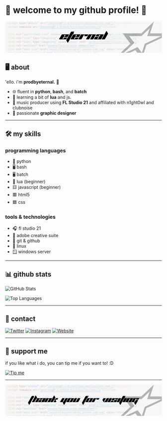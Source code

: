 # 🌟 welcome to my github profile! 🌟

<img src=https://raw.githubusercontent.com/prodbyeternal/prodbyeternal/main/header.png></img>

## 🖥️ about

'ello. i'm **prodbyeternal.** 👋

- 🌐 fluent in **python**, **bash**, and **batch**
- 🔄 learning a bit of **lua** and js.
- 🎵 music producer using **FL Studio 21** and affiliated with n1ght0wl and clubnoise
- 🎨 passionate **graphic designer**

---

## 🛠️ my skills

### programming languages
- 🐍 python
- 🖥️ bash
- 🖥️ batch
- 🦑 lua (beginner)
- 🟨 javascript (beginner)
- 🟥 html5
- 🟦 css

### tools & technologies
- 🎧 fl studio 21
- 🎨 adobe creative suite
- 🔧 git & github
- 🐧 linux
- 🪟 windows server
---

## 📊 github stats

![GitHub Stats](https://github-readme-stats.vercel.app/api?username=prodbyeternal&show_icons=true&theme=radical)

![Top Languages](https://github-readme-stats.vercel.app/api/top-langs/?username=prodbyeternal&layout=compact&theme=radical)

---

## 🌈 contact

[![Twitter](https://img.shields.io/badge/Twitter-1DA1F2?style=for-the-badge&logo=twitter&logoColor=white)](https://twitter.com/h4lfpayne)
[![Instagram](https://img.shields.io/badge/Instagram-E4405F?style=for-the-badge&logo=instagram&logoColor=white)](https://instagram.com/ethervxd)
[![Website](https://img.shields.io/badge/Website-000000?style=for-the-badge&logo=google-chrome&logoColor=white)](https://prodbyeternal.xyz)

---

## 💖 support me
if you like what i do, you can tip me if you want to! :D

[![Tip me](https://img.shields.io/badge/PayPal-blue?logo=paypal)](https://paypal.me/eternalrzr)

---

<img src=https://raw.githubusercontent.com/prodbyeternal/prodbyeternal/main/footer.png></img>
